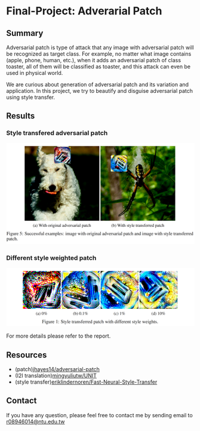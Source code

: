 # Final-Project: Adverarial Patch
## Summary

Adversarial patch is type of attack that any image with adversarial patch will be recognized as target class. For example, no matter what image contains (apple, phone, human, etc.), when it adds an adversarial patch of class toaster, all of them will be classified as toaster, and this attack can even be used in physical world.

We are curious about generation of adversarial patch and its variation and application. In this project, we try to beautify and disguise adversarial patch using style transfer.

## Results

### Style transfered adversarial patch

<img src="comparison.png" width="800" />

### Different style weighted patch

<img src="patch.png" width="800" />

For more details please refer to the report.

## Resources

- (patch)[jhayes14/adversarial-patch](https://github.com/jhayes14/adversarial-patch)
- (I2I translation)[mingyuliutw/UNIT](https://github.com/mingyuliutw/UNIT)
- (style transfer)[eriklindernoren/Fast-Neural-Style-Transfer](https://github.com/eriklindernoren/Fast-Neural-Style-Transfer)

## Contact

If you have any question, please feel free to contact me by sending email to [r08946014@ntu.edu.tw](mailto:r08946014@ntu.edu.tw)

